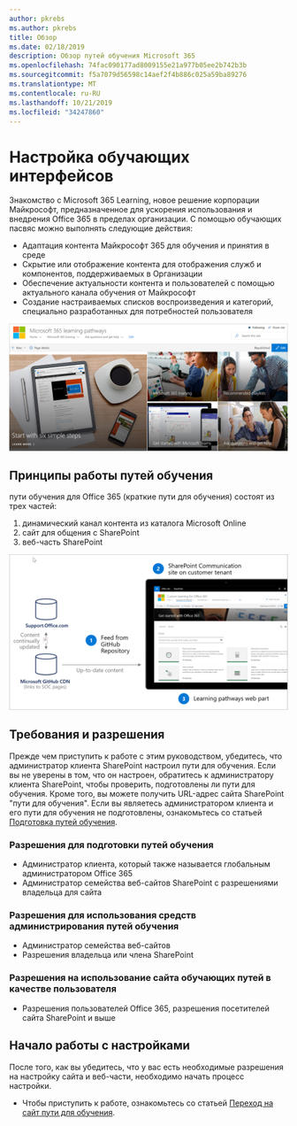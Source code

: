 ```yaml
---
author: pkrebs
ms.author: pkrebs
title: Обзор
ms.date: 02/18/2019
description: Обзор путей обучения Microsoft 365
ms.openlocfilehash: 74fac090177ad8009155e21a977b05ee2b742b3b
ms.sourcegitcommit: f5a7079d56598c14aef2f4b886c025a59ba89276
ms.translationtype: MT
ms.contentlocale: ru-RU
ms.lasthandoff: 10/21/2019
ms.locfileid: "34247860"
---
```

# <a name="customize-the-learning-experience"></a>Настройка обучающих интерфейсов

Знакомство с Microsoft 365 Learning, новое решение корпорации Майкрософт, предназначенное для ускорения использования и внедрения Office 365 в пределах организации. С помощью обучающих пасвяс можно выполнять следующие действия:
- Адаптация контента Майкрософт 365 для обучения и принятия в среде 
- Скрытие или отображение контента для отображения служб и компонентов, поддерживаемых в Организации 
- Обеспечение актуальности контента и пользователей с помощью актуального канала обучения от Майкрософт 
- Создание настраиваемых списков воспроизведения и категорий, специально разработанных для потребностей пользователя

![кг-интродуЦинг. png](media/cg-introducing.png)

## <a name="how-does-learning-pathways-work"></a>Принципы работы путей обучения

пути обучения для Office 365 (краткие пути для обучения) состоят из трех частей: 
1. динамический канал контента из каталога Microsoft Online
2. сайт для общения с SharePoint
3. веб-часть SharePoint 

![кг-ховитворкс. png](media/cg-howitworks.png)

## <a name="requirements-and-permissions"></a>Требования и разрешения

Прежде чем приступить к работе с этим руководством, убедитесь, что администратор клиента SharePoint настроил пути для обучения. Если вы не уверены в том, что он настроен, обратитесь к администратору клиента SharePoint, чтобы проверить, подготовлены ли пути для обучения. Кроме того, вы можете получить URL-адрес сайта SharePoint "пути для обучения". Если вы являетесь администратором клиента и его пути для обучения не подготовлены, ознакомьтесь со статьей [Подготовка путей обучения](custom_provision.md). 

### <a name="permissions-to-provision-learning-pathways"></a>Разрешения для подготовки путей обучения

- Администратор клиента, который также называется глобальным администратором Office 365
- Администратор семейства веб-сайтов SharePoint с разрешениями владельца для сайта

### <a name="permissions-to-use-learning-pathways-administration-features"></a>Разрешения для использования средств администрирования путей обучения

- Администратор семейства веб-сайтов
- Разрешения владельца или члена SharePoint

### <a name="permissions-to-use-the-learning-pathways-site-as-a-user"></a>Разрешения на использование сайта обучающих путей в качестве пользователя

- Разрешения пользователей Office 365, разрешения посетителей сайта SharePoint и выше

## <a name="get-started-with-customization"></a>Начало работы с настройками
После того, как вы убедитесь, что у вас есть необходимые разрешения на настройку сайта и веб-части, необходимо начать процесс настройки. 

- Чтобы приступить к работе, ознакомьтесь со статьей [Переход на сайт пути для обучения](custom_goto.md).